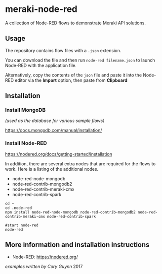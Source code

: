 # meraki-node-red

A collection of Node-RED flows to demonstrate Meraki API solutions.

## Usage
The repository contains flow files with a `.json` extension. 

You can download the file and then run `node-red filename.json` to launch Node-RED with the application file.

Alternatively, copy the contents of the `json` file and paste it into the Node-RED editor via the **Import** option, then paste from **Clipboard**
 

## Installation

### Install MongoDB 
*(used as the database for various sample flows)*

https://docs.mongodb.com/manual/installation/

### Install Node-RED
https://nodered.org/docs/getting-started/installation

In addition, there are several extra nodes that are required for the flows to work. Here is a listing of the additional nodes.

- node-red-node-mongodb
- node-red-contrib-mongodb2
- node-red-contrib-meraki-cmx
- node-red-contrib-spark

```
cd ~
cd .node-red
npm install node-red-node-mongodb node-red-contrib-mongodb2 node-red-contrib-meraki-cmx node-red-contrib-spark

#start node-red
node-red
```


## More information and installation instructions
* Node-RED: https://nodered.org/



*examples written by Cory Guynn*
2017
